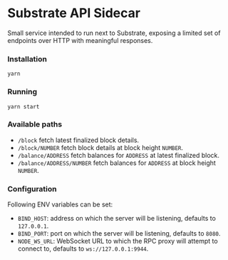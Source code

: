 # Substrate API Sidecar

Small service intended to run next to Substrate, exposing a limited set of endpoints over HTTP with meaningful responses.

### Installation

```
yarn
```

### Running

```
yarn start
```

### Available paths

+ `/block` fetch latest finalized block details.
+ `/block/NUMBER` fetch block details at block height `NUMBER`.
+ `/balance/ADDRESS` fetch balances for `ADDRESS` at latest finalized block.
+ `/balance/ADDRESS/NUMBER` fetch balances for `ADDRESS` at block height `NUMBER`.

### Configuration

Following ENV variables can be set:

+ `BIND_HOST`: address on which the server will be listening, defaults to `127.0.0.1`.
+ `BIND_PORT`: port on which the server will be listening, defaults to `8080`.
+ `NODE_WS_URL`: WebSocket URL to which the RPC proxy will attempt to connect to, defaults to `ws://127.0.0.1:9944`.